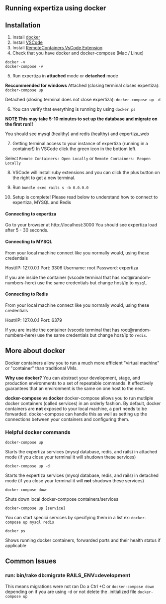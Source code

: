 ## Running expertiza using docker

## Installation

1) Install [docker](https://www.docker.com/get-started) 
2) Install [VSCode](https://code.visualstudio.com/download)
3) Install [RemoteContainers VsCode Extension](https://marketplace.visualstudio.com/items?itemName=ms-vscode-remote.vscode-remote-extensionpack)
4) Check that you have docker and docker-compose
(Mac / Linux)
```
docker -v 
docker-compose -v
```
5) Run expertiza in **attached** mode or **detached** mode

**Reccommended for windows** Attached (closing terminal closes expertiza):
`docker-compose up`

Detached (closing terminal does not close expertiza):
`docker-compose up -d`

6) You can verify that everything is running by using `docker ps`

**NOTE This may take 5-10 minutes to set up the database and migrate on the first run!!**

You should see mysql (healthy)
and redis (healthy)
and expertiza_web

7) Getting terminal access to your instance of expertiza (running in a container!)
In VSCode click the green icon in the bottom left.

Select 
`Remote Containers: Open Locally` 
or 
`Remote Containers: Reopen Locally`

8) VSCode will install ruby extensions and you can click the plus button on the right to get a new
terminal.

9) Run `bundle exec rails s -b 0.0.0.0`

10) Setup is complete! Please read below to understand how to connect to expertiza, MYSQL and Redis

#### Connecting to expertiza

Go to your browser at http://localhost:3000
You should see expertiza load after 5 - 30 seconds.


#### Connecting to MYSQL
From your local machine connect like you normally would, using these credentials

Host/IP: 127.0.0.1
Port: 3306
Username: root
Password: expertiza

If you are inside the container (vscode terminal that has root@random-numbers-here) use the same credentials but change host/ip to `mysql`.

#### Connecting to Redis
From your local machine connect like you normally would, using these credentials

Host/IP: 127.0.0.1
Port: 6379

If you are inside the container (vscode terminal that has root@random-numbers-here) use the same credentials but change host/ip to `redis`.


## More about docker

Docker containers allow you to run a much more efficient "virtual machine" or "container" than traditional VMs.

**Why use docker?** You can abstract your development, stage, and production environments to a set of repeatable commands. It effectively guarantees that an environment is the same on one host to the next.

**docker-compose vs docker** docker-compose allows you to run mutliple docker containers (called services) in an orderly fashion. By default, docker containers are **not** exposed to your local machine, a port needs to be forwarded. docker-compose can handle this as well as setting up the connections between your containers and configuring them.

### Helpful docker commands

`docker-compose up`

Starts the expertiza services (mysql database, redis, and rails) in attached mode (if you close your terminal it will shudown these services)


`docker-compose up -d `

Starts the expertiza services (mysql database, redis, and rails) in detached mode (if you close your terminal it will **not** shudown these services)


`docker-compose down`

Shuts down local docker-compose containers/services


`docker-compose up [service]`

You can start specici services by specifying them in a list ex: `docker-compose up mysql redis`


`docker ps`

Shows running docker containers, forwarded ports and their health status if applicable



## Common Issues

### run: bin/rake db:migrate RAILS_ENV=development

This means migrations were not ran
Do a Ctrl +C or `docker-compose down` depending on if you are using -d or not
delete the .initialized file
`docker-compose up`
